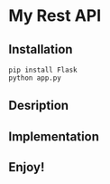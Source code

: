 # My Rest API

## Installation

```
pip install Flask
python app.py
```

## Desription

## Implementation

## Enjoy!




